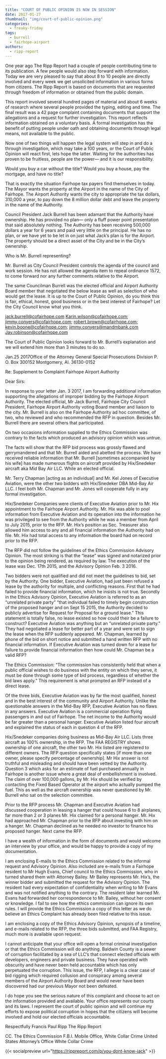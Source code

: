 ```yaml
---
title: "COURT OF PUBLIC OPINION IS NOW IN SESSION"
date: 2017-01-27
thumbnail: "img/court-of-public-opinion.png"
categories: 
  - freaky-friday
tags: 
  - burrell
  - fairhope-airport
authors: 
  - ripp-report
---
```


One year ago The Ripp Report had a couple of people contributing time to its publication. A few people would also step forward with information. Today we are very pleased to say that about 8 to 10 people are directly involved and every week we get unsolicited information in various forms from citizens. The Ripp Report is based on documents that are requested through freedom of information or obtained from the public domain.

This report involved several hundred pages of material and about 6 weeks of research where several people provided the typing, editing and time. The final result was a 42 page complaint containing documents that support the allegations and a request for further investigation. This report reflects information obtained on a voluntary basis. A formal investigation has the benefit of putting people under oath and obtaining documents through legal means, not available to the public.

Now one of two things will happen the legal system will step in and do a through investigation, which may take a 100 years, or the Court of Public Opinion will react first, lets hope the latter. Waiting for the authorities has proven to be fruitless, people are the power— and it is our responsibility.

Would you buy a car without the title? Would you buy a house, pay the mortgage, and have no title?

That is exactly the situation Fairhope tax payers find themselves in today. The Mayor wants the property at the Airport in the name of the City of Fairhope. The Airport Authority wants the city to appropriate the tax dollars, 310,000 a year, to pay down the 8 million dollar debt and leave the property in the name of the Authority.

Council President Jack Burrell has been adamant that the Authority have ownership. He has provided no plan— only a fluff power point presentation that said absolutely nothing. The Authority has been receiving 500,000 dollars a year for 6 years and paid very little on the principal. He has no plan, or we have yet to be let in on just what Jack’s plan is for the Airport. The property should be a direct asset of the City and be in the City’s ownership.

Who is Mr. Burrell representing?

Mr. Burrell as City Council President controls the agenda of the council and work session. He has not allowed the agenda item to repeal ordinance 1572, to come forward nor any further comments relative to the Airport.

The same Councilman Burrell was the elected official and Airport Authority Board member that negotiated the below lease as well as selection of who would get the lease. It is up to the Court of Public Opinion, do you think this is fair, ethical, honest, good business or in the best interest of Fairhope? Let the City Council know what you think.

jack.burrell@cofairhope.com Karin.wilson@cofairhope.com; jimmy.conyers@cofairhope.com; robert.brown@cofairhope.com; kevin.boone@cofairhope.com; jimmy.conyers@mandmbank.com Jay.robinson@cofairhope.com

The Court of Public Opinion looks forward to Mr. Burrell’s explanation and we will extend him more than 3 minutes to do so.

Jan.25 2017Office of the Attorney General Special Prosecutions Division P. O. Box 300152 Montgomery, Al. 36130-0152

Re: Supplement to Complaint Fairhope Airport Authority

Dear Sirs:

In response to your letter Jan. 3 2017, I am forwarding additional information supporting the allegations of improper bidding by the Fairhope Airport Authority. The elected official, Mr Jack Burrell, Fairhope City Council President, Fairhope Airport Authority voting Board member and liaison to the city. Mr. Burrell is also on the Fairhope Authority ad hoc committee, of two, who reviewed and who recommended the RFP in question. Besides Mr. Burrell there are several others that participated.

On two occasions information supplied to the Ethics Commission was contrary to the facts which produced an advisory opinion which was untrue.

The facts will show that the RFP bid process was grossly flawed and gerrymandered and that Mr. Burrell aided and abetted the process. We have received reliable information that Mr. Burrell \[sometimes accompanied by his wife\] has made numerous flights on aircraft provided by Hix/Snedeker aircraft aka Mid Bay Air LLC. While an elected official.

Mr. Terry Chapman \[acting as an individual\] and Mr. Kel Jones of Executive Aviation, were the other two bidders with Hix/Snedeker DBA Mid-Bay Air LLC. I feel both Mr. Chapman and Mr. Jones will cooperate fully in any formal investigation.

Hix/Snedeker Companies were clients of Executive Aviation prior to Mr. Hix appointment to the Fairhope Airport Authority. Mr. Hix was able to pool information from Executive Aviation and its operation into the information he was privileged to see from the Authority while he was a member from April to July 2015, prior to the RFP. Mr. Hix’s position as Sec. Treasurer also allowed him access to any and all financial information the Authority had on file. Mr. Hix had total access to any information the board had on record prior to the RFP.

The RFP did not follow the guidelines of the Ethics Commission Advisory Opinion. The most striking is that the “lease” was signed and notarized prior to the opinion being rendered, as required by law. The execution of the lease was Dec. 17th 2015, and the Advisory Opinion Feb. 3 2016.

Two bidders were not qualified and did not meet the guidelines to bid, set by the Authority. One bidder, Executive Aviation, had just been refused a lease by the authority for multiple, and conflicting reasons. First that he had failed to provide financial information, which he insists is not true. Secondly in the Ethics Advisory Opinion, Executive Aviation is referred to as an “unrelated private party” “that individual failed to timely begin construction of the proposed hanger and on Sept 15 2015, the Authority decided to publicly advertise for Request for Proposal for a ground lease.” This statement is totally false, no lease existed so how could their be a failure to construct? Executive Aviation was anything but an “unrelated private party.” They had negotiated a lease for better part of a year and were set to sign the lease when the RFP suddenly appeared. Mr. Chapman, learned by phone of the bid on short notice and submitted a hand written RFP with no financial information. If Executive Aviation was turned down for a lease for failure to provide financial information then how could Mr. Chapman be a valid RFP?

The Ethics Commission: “The commission has consistently held that when a public official wishes to do business with the entity on which they serve, it must be done through some type of bid process, regardless of whether the bid laws apply.” This requirement is what prompted an RFP instead of a direct lease.

Of the three bids, Executive Aviation was by far the most qualified, honest and in the best interest of the community and Airport Authority. Unlike the questionable answers in the Mid-Bay RFP, Executive Aviation has no flaws in any answers. Executive Aviation is a commercial operation flying passengers in and out of Fairhope. The net income to the Authority would be far greater than a personal hanger. Executive Aviation listed four aircraft and explained the status of each in question 4 of the RFP.

Hix/Snedeker companies doing business as Mid-Bay Air LLC. Lists three aircraft as 100% ownership, in the RFP. The FAA REGISTRY shows ownership of one aircraft, the other two Mr. Hix listed are registered to different owners. The RFP question specifically states \[if more than one owner, please specify percentage of ownership\]. Mr Hix answer is not truthful and misleading and should have been vetted by the Authority. Question 3 which asks for an estimate of fuel purchased annually in Fairhope is another issue where a great deal of embellishment is involved. The claim of over 100,000 gallons, by Mr. Hix should be verified by contacting the Fixed Based Operator at the airport who actually pumped the fuel. This as well as the aircraft ownership was never questioned by Mr. Burrell who sat on the selection committee.

Prior to the RFP process Mr. Chapman and Executive Aviation had discussed cooperation in leasing a hanger that could house 6 to 8 airplanes, far more than 2 or 3 planes Mr. Hix claimed for a personal hanger. Mr. Hix had approached Mr. Chapman prior to the RFP about investing with him on a hanger. Mr. Chapman declined as he needed no investor to finance his proposed hanger. Next came the RFP.

I have a wealth of information in the form of documents and would welcome an interview by your office, and would be happy to provide a copy of my documentation.

I am enclosing E-mails to the Ethics Commission related to the informal request and Advisory Opinion. Also included are e-mails from a Fairhope resident to Mr Hugh Evans, Chief council to the Ethics Commission, who in turned shared them with Attorney Bailey. Mr Bailey represents Mr. Hix’s, the winner bidder and submitted the request for the Advisory Opinion. The resident had every expectation of confidentiality when writing to Mr Evans and was not notified anything to the contrary. The resident later learned Mr. Evans had forwarded her correspondence to Mr. Bailey, without her consent or knowledge. I fail to see how the ethics commission can ignore its own rules. I will provide the Ethics Commission a copy of this letter as we do believe an Ethics Complaint has already been filed relative to this issue.

I am enclosing a copy of the Ethics Advisory Opinion, synopsis of a timeline, and e-mails related to the RFP, the three bids submitted, and FAA Registry, much more is available upon request.

I cannot anticipate that your office will open a formal criminal investigation or that the Ethics Commission will do anything. Baldwin County is a sewer of corruption facilitated by a sea of LLC’s that connect elected officials with developers, engineers and private business. They have operated with obscurity and have never been held accountable which has only perpetuated the corruption. This issue, the RFP, I allege is a clear case of bid rigging which required collusion and conspiracy among several members of the Airport Authority Board and would never have been discovered had our previous Mayor not been defeated.

I do hope you see the serious nature of this complaint and choose to act on the information provided and available. Your office represents our courts and its laws. I represent the court of public opinion and will continue my efforts to expose political corruption in hopes that the citizens will become involved and hold our elected officials accountable.

Respectfully Francis Paul Ripp The Ripp Report

CC. The Ethics Commission F.B.I. Mobile Office, White Collar Crime United States Attorney’s Office White Collar Crime

{{< socialpreview url="https://rippreport.com/p/you-dont-know-jack" >}}
